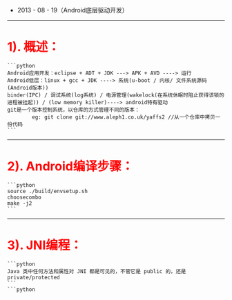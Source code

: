 - 2013 - 08 - 19（Android底层驱动开发）
***

# <span style="color:#ff0000;">1). 概述： 
    ```python
    Android应用开发：eclipse + ADT + JDK ---> APK + AVD ----> 运行
    Android低层：linux + gcc + JDK ----> 系统(u-boot / 内核/ 文件系统源码(Android版本))
    binder(IPC) / 调试系统(log系统) / 电源管理(wakelock(在系统休眠时阻止获得该锁的进程被挂起)) / (low memory killer)----> android特有驱动
    git是一个版本控制系统，以仓库的方式管理不同的版本：
            eg: git clone git://www.aleph1.co.uk/yaffs2 //从一个仓库中拷贝一份代码
    ```
***

# <span style="color:#ff0000;">2). Android编译步骤： 
    ```python
    source ./build/envsetup.sh
    choosecombo
    make -j2
    ```
***

# <span style="color:#ff0000;">3). JNI编程： 
    ```python
    Java 类中任何方法和属性对 JNI 都是可见的，不管它是 public 的，还是private/protected
    ```
    ```python
    
